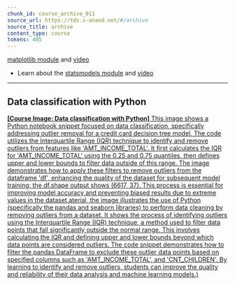 ```yaml
---
chunk_id: course_archive_011
source_url: https://tds.s-anand.net/#/archive
source_title: archive
content_type: course
tokens: 405
---
```


 [matplotlib module](https://matplotlib.org/stable/users/explain/quick_start.html) and [video](https://youtu.be/3Xc3CA655Y4)
- Learn about the [statsmodels module](https://www.statsmodels.org/stable/index.html) and [video](https://youtu.be/2BdfjqyWj3c)

---

## Data classification with Python

[**[Course Image: Data classification with Python]** This image shows a Python notebook snippet focused on data classification, specifically addressing outlier removal for a credit card decision tree model. The code utilizes the Interquartile Range (IQR) technique to identify and remove outliers from features like 'AMT_INCOME_TOTAL'. It first calculates the IQR for 'AMT_INCOME_TOTAL' using the 0.25 and 0.75 quantiles, then defines upper and lower bounds to filter data outside of this range. The image demonstrates how to apply these filters to remove outliers from the dataframe 'df', enhancing the quality of the dataset for subsequent model training; the df.shape output shows (6617, 37). This process is essential for improving model accuracy and preventing biased results due to extreme values in the dataset.aterial, the image illustrates the use of Python (specifically the pandas and seaborn libraries) to perform data cleaning by removing outliers from a dataset. It shows the process of identifying outliers using the Interquartile Range (IQR) technique, a method used to filter data points that fall significantly outside the normal range. This involves calculating the IQR and defining upper and lower bounds beyond which data points are considered outliers. The code snippet demonstrates how to filter the pandas DataFrame to exclude these outlier data points based on specified columns such as 'AMT_INCOME_TOTAL', and 'CNT_CHILDREN'. By learning to identify and remove outliers, students can improve the quality and reliability of their data analysis and machine learning models.)](https://youtu.be/XsOihX38Bg0)
